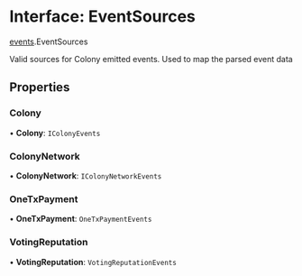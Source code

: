 # Interface: EventSources

[events](../modules/events.md).EventSources

Valid sources for Colony emitted events. Used to map the parsed event data

## Properties

### Colony

• **Colony**: `IColonyEvents`

### ColonyNetwork

• **ColonyNetwork**: `IColonyNetworkEvents`

### OneTxPayment

• **OneTxPayment**: `OneTxPaymentEvents`

### VotingReputation

• **VotingReputation**: `VotingReputationEvents`
